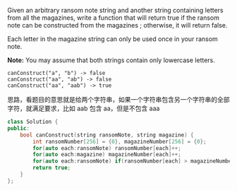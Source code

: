Given an arbitrary ransom note string and another string containing letters from all the magazines, write a function that will return true if the ransom note can be constructed from the magazines ; otherwise, it will return false.

Each letter in the magazine string can only be used once in your ransom note.

**Note:**
You may assume that both strings contain only lowercase letters.

```
canConstruct("a", "b") -> false
canConstruct("aa", "ab") -> false
canConstruct("aa", "aab") -> true
```

思路，看题目的意思就是给两个字符串，如果一个字符串包含另一个字符串的全部字符，就满足要求，比如 aab 包含 aa，但是不包含 aaa

```c++
class Solution {
public:
    bool canConstruct(string ransomNote, string magazine) {
        int ransomNumber[256] = {0}, magazineNumber[256] = {0};
        for(auto each:ransomNote) ransomNumber[each]++;
        for(auto each:magazine) magazineNumber[each]++;
        for(auto each:ransomNote) if(ransomNumber[each] > magazineNumber[each]) return false;
        return true;
    }
};
```

